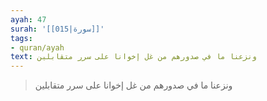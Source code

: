 ```yaml
---
ayah: 47
surah: '[[015|سورة]]'
tags:
- quran/ayah
text: ونزعنا ما في صدورهم من غل إخوانا على سرر متقابلين
---
```

> ونزعنا ما في صدورهم من غل إخوانا على سرر متقابلين
